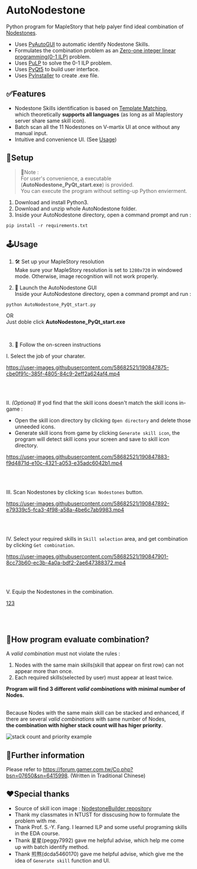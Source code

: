 # AutoNodestone
Python program for MapleStory that help palyer find ideal combination of [Nodestones](https://maplestory.nexon.net/micro-site/59387).

- Uses [PyAutoGUI](https://pypi.org/project/PyAutoGUI/) to automatic identify Nodestone Skills.
- Formulates the combination problem as an [Zero-one integer linear programming(0-1 ILP)](https://en.wikipedia.org/wiki/Integer_programming#Variants) problem.
- Uses [PuLP](https://pypi.org/project/PuLP/) to solve the 0-1 ILP problem.
- Uses [PyQt5](https://pypi.org/project/PyQt5/) to build user interface.
- Uses [PyInstaller](https://pypi.org/project/pyinstaller/) to create .exe file.


## ✅Features
- Nodestone Skills identification is based on [Template Matching](https://docs.opencv.org/4.x/d4/dc6/tutorial_py_template_matching.html), \
which theoretically **supports all languages** (as long as all Maplestory server share same skill icon).
- Batch scan all the 11 Nodestones on V-martix UI at once without any manual input.
- Intuitive and convenience UI. (See [Usage](https://github.com/gene5487/AutoNodestone/blob/master/README.md#usage))


## 🔨Setup 

>🙌Note :\
>For user's convenience, a executable (**AutoNodestone_PyQt_start.exe**) is provided.\
>You can execute the program without setting-up Python envierment.

1. Download and install Python3.
2. Download and unzip whole AutoNodestone folder.
3. Inside your AutoNodestone directory, open a command prompt and run : 
```
pip install -r requirements.txt
```


## 🕹Usage
1. 🛠 Set up your MapleStory resolution \
Make sure your MapleStory resolution is set to `1280x720` in windowed mode.
Otherwise, image recognition will not work properly.

2. 🚀 Launch the AutoNodestone GUI \
Inside your AutoNodestone directory, open a command prompt and run : 
```
python AutoNodestone_PyQt_start.py
```
OR\
Just doble click **AutoNodestone_PyQt_start.exe**

<br/>

3. 🎯 Follow the on-screen instructions

 I. Select the job of your charater.

https://user-images.githubusercontent.com/58682521/190847875-cbe0f91c-385f-4805-84c9-2eff2a624af4.mp4

<br/>
<br/>

 II. *(Optional)* If yod find that the skill icons doesn't match the skill icons in-game :
  - Open the skill icon directory by clicking `Open directory` and delete those unneeded icons.
  - Generate skill icons from game by clicking `Generate skill icon`, the program will detect skill icons your screen and save to skill icon directory.

https://user-images.githubusercontent.com/58682521/190847883-f9d4871d-e10c-4321-a053-e35adc6042b1.mp4

<br/>
<br/>

 III. Scan Nodestones by clicking `Scan Nodestones` button.

https://user-images.githubusercontent.com/58682521/190847892-e79339c5-fca3-4f98-a58a-4be6c7ab9983.mp4

<br/>
<br/>

 IV. Select your required skills in  `Skill selection` area, and get combination by clicking `Get combination`.

https://user-images.githubusercontent.com/58682521/190847901-8cc73b60-ec3b-4a0a-bdf2-2ae647388372.mp4

<br/>
<br/>


 V. Equip the Nodestones in the combination.

[123](https://user-images.githubusercontent.com/58682521/190847908-64d81bcb-2711-4c6f-a9b6-28dcff94595c.mp4)

<br/>
<br/>

## 🤔How program evaluate combination?
A *valid combination* must not violate the rules :

1. Nodes with the same main skills(skill that appear on first row) can not appear more than once.
2. Each required skills(selected by user) must appear at least twice.

**Program will find 3 different *valid combinations* with minimal number of Nodes.**
<br/>
<br/>

Because Nodes with the same main skill can be stacked and enhanced, if there are several *valid combinations* with same number of Nodes,\
**the combination with higher stack count will has higer priority**.

![stack count and priority example](https://user-images.githubusercontent.com/58682521/192094914-6e8d4ffd-91e3-4b6d-985a-9f5c0eec181c.PNG)



## 📃Further information
Please refer to https://forum.gamer.com.tw/Co.php?bsn=07650&sn=6415998. (Written in Traditional Chinese)



## ❤Special thanks
- Source of skill icon image : [NodestoneBuilder repository](https://github.com/PhantasmicSky/NodestoneBuilder)
- Thank my classmates in NTUST for disscusing how to formulate the problem with me.
- Thank Prof. S.-Y. Fang. I learned ILP and some useful programing skills in the EDA course.
- Thank 星星(peggy7992) gave me helpful advise, which help me come up with batch identify method.
- Thank 煎熬(dcda5460170) gave me helpful advise, which give me the idea of `Generate skill` function and UI.
